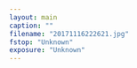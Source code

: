 ```yaml
---
layout: main
caption: ""
filename: "20171116222621.jpg"
fstop: "Unknown"
exposure: "Unknown"
---
```

